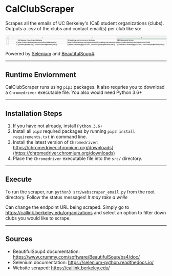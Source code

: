 # CalClubScraper
Scrapes all the emails of UC Berkeley's (Cal) student organizations (clubs). Outputs a .csv of the clubs and contact email(s) per club like so:

![](screenshots/demo.png)

Powered by [Selenium](https://www.selenium.dev/documentation/) and [BeautifulSoup4](https://www.crummy.com/software/BeautifulSoup/bs4).

---
## Runtime Enviornment
CalClubScraper runs using `pip3` packages. It also requries you to download a `Chromedriver` executable file. You also would need Python 3.6+

---
## Installation Steps 
1. If you have not already, install [`Python 3.6+`](https://www.python.org/downloads/)
2. Install all `pip3` required packages by running `pip3 install requirements.txt` in command line.
3. Install the latest version of `Chromedriver`: https://chromedriver.chromium.org/downloads](https://chromedriver.chromium.org/downloads)
4. Place the `Chromedriver` executable file into the `src/` directory.

---
## Execute
To run the scraper, run `python3 src/webscraper_email.py` from the root directory. Follow the status messages! *It may take a while*

Can change the endpoint URL being scraped. Simply go to https://callink.berkeley.edu/organizations and select an option to filter down clubs you would like to scrape.

---
## Sources
* BeautifulSoup4 documentation: https://www.crummy.com/software/BeautifulSoup/bs4/doc/ 
* Selenium documentation: https://selenium-python.readthedocs.io/ 
* Website scraped: https://callink.berkeley.edu/ 
